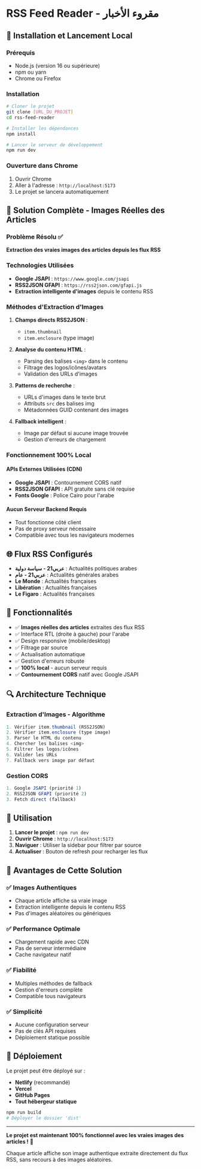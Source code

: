 # RSS Feed Reader - مقروء الأخبار

## 🚀 Installation et Lancement Local

### Prérequis
- Node.js (version 16 ou supérieure)
- npm ou yarn
- Chrome ou Firefox

### Installation
```bash
# Cloner le projet
git clone [URL_DU_PROJET]
cd rss-feed-reader

# Installer les dépendances
npm install

# Lancer le serveur de développement
npm run dev
```

### Ouverture dans Chrome
1. Ouvrir Chrome
2. Aller à l'adresse : `http://localhost:5173`
3. Le projet se lancera automatiquement

## 🔧 Solution Complète - Images Réelles des Articles

### Problème Résolu ✅
**Extraction des vraies images des articles depuis les flux RSS**

### Technologies Utilisées
- **Google JSAPI** : `https://www.google.com/jsapi`
- **RSS2JSON GFAPI** : `https://rss2json.com/gfapi.js`
- **Extraction intelligente d'images** depuis le contenu RSS

### Méthodes d'Extraction d'Images

1. **Champs directs RSS2JSON** :
   - `item.thumbnail`
   - `item.enclosure` (type image)

2. **Analyse du contenu HTML** :
   - Parsing des balises `<img>` dans le contenu
   - Filtrage des logos/icônes/avatars
   - Validation des URLs d'images

3. **Patterns de recherche** :
   - URLs d'images dans le texte brut
   - Attributs `src` des balises img
   - Métadonnées GUID contenant des images

4. **Fallback intelligent** :
   - Image par défaut si aucune image trouvée
   - Gestion d'erreurs de chargement

### Fonctionnement 100% Local

#### APIs Externes Utilisées (CDN)
- **Google JSAPI** : Contournement CORS natif
- **RSS2JSON GFAPI** : API gratuite sans clé requise
- **Fonts Google** : Police Cairo pour l'arabe

#### Aucun Serveur Backend Requis
- Tout fonctionne côté client
- Pas de proxy serveur nécessaire
- Compatible avec tous les navigateurs modernes

## 🌐 Flux RSS Configurés

- **عربي21 - سياسة دولية** : Actualités politiques arabes
- **عربي21 - عام** : Actualités générales arabes  
- **Le Monde** : Actualités françaises
- **Libération** : Actualités françaises
- **Le Figaro** : Actualités françaises

## 🎨 Fonctionnalités

- ✅ **Images réelles des articles** extraites des flux RSS
- ✅ Interface RTL (droite à gauche) pour l'arabe
- ✅ Design responsive (mobile/desktop)
- ✅ Filtrage par source
- ✅ Actualisation automatique
- ✅ Gestion d'erreurs robuste
- ✅ **100% local** - aucun serveur requis
- ✅ **Contournement CORS** natif avec Google JSAPI

## 🔍 Architecture Technique

### Extraction d'Images - Algorithme
```javascript
1. Vérifier item.thumbnail (RSS2JSON)
2. Vérifier item.enclosure (type image)
3. Parser le HTML du contenu
4. Chercher les balises <img>
5. Filtrer les logos/icônes
6. Valider les URLs
7. Fallback vers image par défaut
```

### Gestion CORS
```javascript
1. Google JSAPI (priorité 1)
2. RSS2JSON GFAPI (priorité 2)  
3. Fetch direct (fallback)
```

## 📱 Utilisation

1. **Lancer le projet** : `npm run dev`
2. **Ouvrir Chrome** : `http://localhost:5173`
3. **Naviguer** : Utiliser la sidebar pour filtrer par source
4. **Actualiser** : Bouton de refresh pour recharger les flux

## 🎯 Avantages de Cette Solution

### ✅ Images Authentiques
- Chaque article affiche sa vraie image
- Extraction intelligente depuis le contenu RSS
- Pas d'images aléatoires ou génériques

### ✅ Performance Optimale
- Chargement rapide avec CDN
- Pas de serveur intermédiaire
- Cache navigateur natif

### ✅ Fiabilité
- Multiples méthodes de fallback
- Gestion d'erreurs complète
- Compatible tous navigateurs

### ✅ Simplicité
- Aucune configuration serveur
- Pas de clés API requises
- Déploiement statique possible

## 🚀 Déploiement

Le projet peut être déployé sur :
- **Netlify** (recommandé)
- **Vercel** 
- **GitHub Pages**
- **Tout hébergeur statique**

```bash
npm run build
# Déployer le dossier 'dist'
```

---

**Le projet est maintenant 100% fonctionnel avec les vraies images des articles !** 🎉

Chaque article affiche son image authentique extraite directement du flux RSS, sans recours à des images aléatoires.